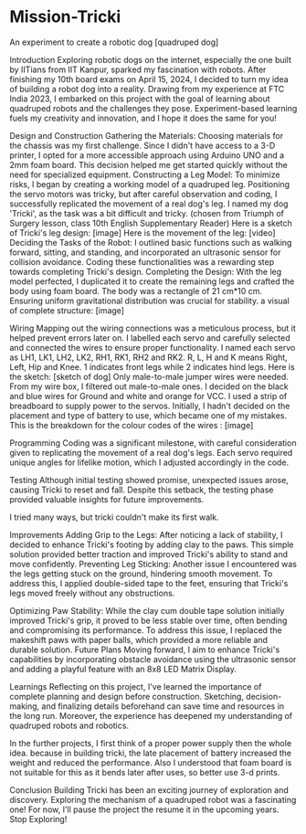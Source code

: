 # Mission-Tricki
An experiment to create a robotic dog [quadruped dog]


Introduction
Exploring robotic dogs on the internet, especially the one built by IITians from IIT Kanpur, sparked my fascination with robots. After finishing my 10th board exams on April 15, 2024, I decided to turn my idea of building a robot dog into a reality. Drawing from my experience at FTC India 2023, I embarked on this project with the goal of learning about quadruped robots and the challenges they pose. Experiment-based learning fuels my creativity and innovation, and I hope it does the same for you!

Design and Construction
Gathering the Materials: Choosing materials for the chassis was my first challenge. Since I didn't have access to a 3-D printer, I opted for a more accessible approach using Arduino UNO and a 2mm foam board. This decision helped me get started quickly without the need for specialized equipment.
Constructing a Leg Model: To minimize risks, I began by creating a working model of a quadruped leg. Positioning the servo motors was tricky, but after careful observation and coding, I successfully replicated the movement of a real dog's leg. I named my dog 'Tricki', as the task was a bit difficult and tricky. (chosen from Triumph of Surgery lesson, class 10th English Supplementary Reader)
Here is a sketch of Tricki's leg design:
[image]
Here is the movement of the leg:
[video]
Deciding the Tasks of the Robot: I outlined basic functions such as walking forward, sitting, and standing, and incorporated an ultrasonic sensor for collision avoidance. Coding these functionalities was a rewarding step towards completing Tricki's design.
Completing the Design: With the leg model perfected, I duplicated it to create the remaining legs and crafted the body using foam board.  The body was a rectangle of 21 cm*10 cm. Ensuring uniform gravitational distribution was crucial for stability.
a visual of complete structure:
[image]

Wiring
Mapping out the wiring connections was a meticulous process, but it helped prevent errors later on. I labelled each servo and carefully selected and connected the wires to ensure proper functionality. I named each servo as LH1, LK1, LH2, LK2, RH1, RK1, RH2 and RK2. R, L, H and K means Right, Left, Hip and Knee. 1 indicates front legs while 2 indicates hind legs.
 Here is the sketch:
 [sketch of dog] 
Only male-to-male jumper wires were needed. From my wire box, I filtered out male-to-male ones. I decided on the black and blue wires for Ground and white and orange for VCC. I used a strip of breadboard to supply power to the servos. Initially, I hadn't decided on the placement and type of battery to use, which became one of my mistakes.
  This  is the breakdown for the colour codes of the wires : 
[image] 

Programming
Coding was a significant milestone, with careful consideration given to replicating the movement of a real dog's legs. Each servo required unique angles for lifelike motion, which I adjusted accordingly in the code.

Testing
Although initial testing showed promise, unexpected issues arose, causing Tricki to reset and fall. Despite this setback, the testing phase provided valuable insights for future improvements.

I tried many ways, but tricki couldn't make its first walk.

Improvements
Adding Grip to the Legs: After noticing a lack of stability, I decided to enhance Tricki's footing by adding clay to the paws. This simple solution provided better traction and improved Tricki's ability to stand and move confidently.
Preventing Leg Sticking: Another issue I encountered was the legs getting stuck on the ground, hindering smooth movement. To address this, I applied double-sided tape to the feet, ensuring that Tricki's legs moved freely without any obstructions.

Optimizing Paw Stability: While the clay cum double tape solution initially improved Tricki's grip, it proved to be less stable over time, often bending and compromising its performance. To address this issue, I replaced the makeshift paws with paper balls, which provided a more reliable and durable solution.
Future Plans
Moving forward, I aim to enhance Tricki's capabilities by incorporating obstacle avoidance using the ultrasonic sensor and adding a playful feature with an 8x8 LED Matrix Display.

Learnings
Reflecting on this project, I've learned the importance of complete planning and design before construction. Sketching, decision-making, and finalizing details beforehand can save time and resources in the long run. Moreover, the experience has deepened my understanding of quadruped robots and robotics.

In the further projects, I first think of a proper power supply then the whole idea. because in building tricki, the late placement of battery increased the weight and reduced the performance. Also I understood that foam board is not suitable for this as it bends later after uses, so better use 3-d prints.

Conclusion
Building Tricki has been an exciting journey of exploration and discovery. Exploring the mechanism of a quadruped robot was a fascinating one! For now, I'll pause the project the resume it in the upcoming years. 
Stop Exploring!
